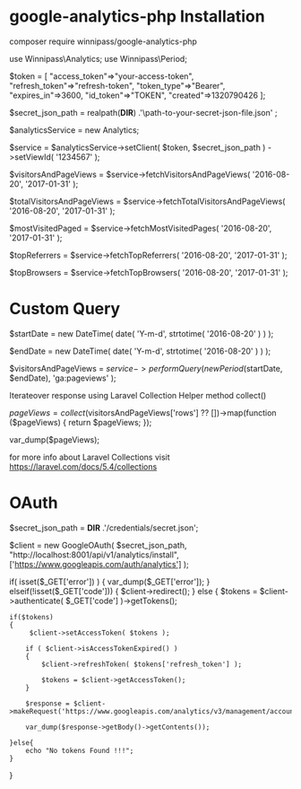 # google-analytics-php Installation

composer require winnipass/google-analytics-php

use Winnipass\Analytics;
use Winnipass\Period;

$token = [
        "access_token"=>"your-access-token", 
        "refresh_token"=>"refresh-token", 
        "token_type"=>"Bearer",
        "expires_in"=>3600, 
        "id_token"=>"TOKEN", 
        "created"=>1320790426
    ];

$secret_json_path = realpath(__DIR__) .'\path-to-your-secret-json-file.json' ;

$analyticsService = new Analytics;

$service = $analyticsService->setClient( $token, $secret_json_path )
                ->setViewId( '1234567' );
                
                
$visitorsAndPageViews = $service->fetchVisitorsAndPageViews( '2016-08-20', '2017-01-31' );

$totalVisitorsAndPageViews = $service->fetchTotalVisitorsAndPageViews( '2016-08-20', '2017-01-31' );

$mostVisitedPaged = $service->fetchMostVisitedPages( '2016-08-20', '2017-01-31' );

$topReferrers = $service->fetchTopReferrers( '2016-08-20', '2017-01-31' );

$topBrowsers = $service->fetchTopBrowsers( '2016-08-20', '2017-01-31' );

# Custom Query
$startDate = new DateTime( date( 'Y-m-d', strtotime( '2016-08-20' ) ) ); 

$endDate = new DateTime( date( 'Y-m-d', strtotime( '2016-08-20' ) ) ); 

$visitorsAndPageViews = $service->performQuery( new Period($startDate, $endDate), 'ga:pageviews' );

Iterateover response using Laravel Collection Helper method collect()

$pageViews = collect($visitorsAndPageViews['rows'] ?? [])->map(function ($pageViews) {
     return $pageViews;
});

var_dump($pageViews);

for more info about Laravel Collections visit https://laravel.com/docs/5.4/collections

# OAuth
$secret_json_path = __DIR__ .'/credentials/secret.json';

$client = new GoogleOAuth( 
    $secret_json_path, 
    "http://localhost:8001/api/v1/analytics/install", 
    ['https://www.googleapis.com/auth/analytics'] 
);

if( isset($_GET['error']) )
{
    var_dump($_GET['error']);
}
elseif(!isset($_GET['code']))
{
    $client->redirect();
}
else
{
    $tokens = $client->authenticate( $_GET['code'] )->getTokens();

    if($tokens)
    {
         $client->setAccessToken( $tokens );

        if ( $client->isAccessTokenExpired() ) 
        {
            $client->refreshToken( $tokens['refresh_token'] );
            
            $tokens = $client->getAccessToken();
        }

        $response = $client->makeRequest('https://www.googleapis.com/analytics/v3/management/accounts');

        var_dump($response->getBody()->getContents());

    }else{
        echo "No tokens Found !!!";
    }
}

